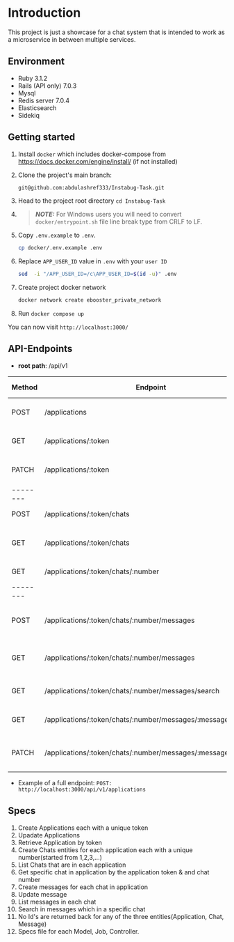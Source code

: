 # Introduction

This project is just a showcase for a chat system that is intended to work as a microservice in between multiple services.

## Environment

* Ruby 3.1.2
* Rails (API only) 7.0.3
* Mysql
* Redis server 7.0.4
* Elasticsearch
* Sidekiq

## Getting started

1. Install `docker` which includes docker-compose from <https://docs.docker.com/engine/install/> (if not installed)
2. Clone the project's main branch:

    ```bash
    git@github.com:abdulashref333/Instabug-Task.git
    ```

3. Head to the project root directory `cd Instabug-Task`
4. > **_NOTE:_**  For Windows users you will need to convert `docker/entrypoint.sh` file line break type from CRLF to LF.
5. Copy `.env.example` to `.env`.

    ```bash
    cp docker/.env.example .env
    ```

6. Replace `APP_USER_ID` value in `.env` with your `user ID`

    ```bash
    sed  -i "/APP_USER_ID=/c\APP_USER_ID=$(id -u)" .env
    ```

7. Create project docker network

    ```bash
    docker network create ebooster_private_network
    ```

8. Run `docker compose up`

You can now visit `http://localhost:3000/`

## API-Endpoints

* **root path**: /api/v1

| Method | Endpoint                                                     | Description                                | Request Body                     |
|--------|--------------------------------------------------------------|--------------------------------------------|----------------------------------|
| POST   | /applications                                                | Create new application                     | {"name": "application #1"}       |
| GET    | /applications/:token                                         | Get application data                       |                                  |
| PATCH  | /applications/:token                                         | Update application name                    | {"name": "application #2"}       |
|--------|                                                              |                                            |                                  |
| POST   | /applications/:token/chats                                   | Create new chat                            | {}                               |
| GET    | /applications/:token/chats                                   | Get List of chats for specific application |                                  |
| GET    | /applications/:token/chats/:number                           | Get chat data                              |                                  |
|--------|                                                              |                                            |                                  |
| POST   | /applications/:token/chats/:number/messages                  | Add new message to specific chat           | {"body": "test message body #2"} |
| GET    | /applications/:token/chats/:number/messages                  | Get List of messages for specific chat     |                                  |
| GET    | /applications/:token/chats/:number/messages/search           | Search in chat message                     |                                  |
| GET    | /applications/:token/chats/:number/messages/:message_number  | Get message data                           |                                  |
| PATCH  | /applications/:token/chats/:number/messages/:message_number  | Update message data(body)                  | {"body": "test message body #3"} |

* Example of a full endpoint: `POST: http://localhost:3000/api/v1/applications`

## Specs

1. Create Applications each with a unique token
2. Upadate Applications
3. Retrieve Application by token
4. Create Chats entities for each application each with a unique number(started from 1,2,3,...)
5. List Chats that are in each application
6. Get specific chat in application by the application token & and chat number
7. Create messages for each chat in application
8. Update message
9. List messages in each chat
10. Search in messages which in a specific chat
11. No Id's are returned back for any of the three entities(Application, Chat, Message)
12. Specs file for each Model, Job, Controller.
